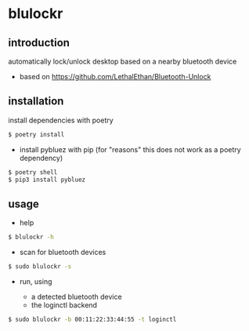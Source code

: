 blulockr
========


introduction
------------

automatically lock/unlock desktop based on a nearby bluetooth device

- based on https://github.com/LethalEthan/Bluetooth-Unlock


installation
------------

install dependencies with poetry

```bash
$ poetry install
```

- install pybluez with pip (for "reasons" this does not work as a poetry dependency)

```bash
$ poetry shell
$ pip3 install pybluez
```


usage
-----

- help

```bash
$ blulockr -h
```

- scan for bluetooth devices

```bash
$ sudo blulockr -s
```

- run, using

  - a detected bluetooth device
  - the loginctl backend

```bash
$ sudo blulockr -b 00:11:22:33:44:55 -t loginctl
```
